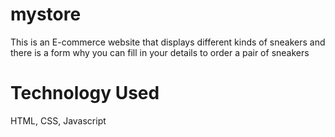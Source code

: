 # mystore
This is an E-commerce website that displays different kinds of sneakers and there is a form why you can fill in your details to order a pair of sneakers
# Technology Used
HTML, CSS, Javascript
